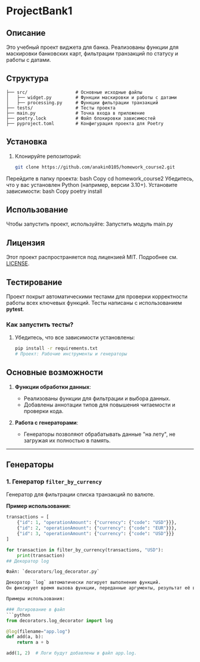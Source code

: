 # ProjectBank1

## Описание
Это учебный проект виджета для банка. Реализованы функции для маскировки банковских карт, фильтрации транзакций по статусу и работы с датами.
## Структура 

```plaintext
├── src/                  # Основные исходные файлы
│   ├── widget.py         # Функции маскировки и работы с датами
│   ├── processing.py     # Функции фильтрации транзакций
├── tests/                # Тесты проекта
├── main.py               # Точка входа в приложение
├── poetry.lock           # Файл блокировки зависимостей
├── pyproject.toml        # Конфигурация проекта для Poetry
```

## Установка
1. Клонируйте репозиторий:
   ```bash
   git clone https://github.com/anakin0105/homework_course2.git
Перейдите в папку проекта:
bash
Copy
cd homework_course2
Убедитесь, что у вас установлен Python (например, версии 3.10+).
Установите зависимости:
bash
Copy
poetry install
## Использование
Чтобы запустить проект, используйте:
Запустить модуль main.py
## Лицензия
Этот проект распространяется под лицензией MIT. Подробнее см. [LICENSE](./LICENSE).

## Тестирование

Проект покрыт автоматическими тестами для проверки корректности работы всех ключевых функций. Тесты написаны с использованием **pytest**. 

### Как запустить тесты?

1. Убедитесь, что все зависимости установлены:
   ```bash
   pip install -r requirements.txt
   # Проект: Рабочие инструменты и генераторы

## Основные возможности
1. **Функции обработки данных**:
   - Реализованы функции для фильтрации и выбора данных.
   - Добавлены аннотации типов для повышения читаемости и проверки кода.

2. **Работа с генераторами**:
   - Генераторы позволяют обрабатывать данные "на лету", не загружая их полностью в память.


----



##  Генераторы

### 1. Генератор `filter_by_currency`
Генератор для фильтрации списка транзакций по валюте.

**Пример использования:**
```python
transactions = [
    {"id": 1, "operationAmount": {"currency": {"code": "USD"}}},
    {"id": 2, "operationAmount": {"currency": {"code": "EUR"}}},
    {"id": 3, "operationAmount": {"currency": {"code": "USD"}}}
]

for transaction in filter_by_currency(transactions, "USD"):
    print(transaction)
## Декоратор log

Файл: `decorators/log_decorator.py`

Декоратор `log` автоматически логирует выполнение функций.  
Он фиксирует время вызова функции, переданные аргументы, результат её выполнения или ошибки.  

Примеры использования:

### Логирование в файл
```python
from decorators.log_decorator import log

@log(filename="app.log")
def add(a, b):
    return a + b

add(1, 2)  # Логи будут добавлены в файл app.log.